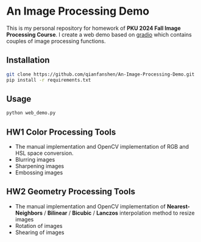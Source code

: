 # An Image Processing Demo
This is my personal repository for homework of **PKU 2024 Fall Image Processing Course**. I create a web demo based on [gradio](https://gradio.app) which contains couples of image processing functions.


## Installation

```bash
git clone https://github.com/qianfanshen/An-Image-Processing-Demo.git
pip install -r requirements.txt
```

## Usage
```bash
python web_demo.py
```

## HW1 Color Processing Tools
- The manual implementation and OpenCV implementation of RGB and HSL space conversion.
- Blurring images
- Sharpening images
- Embossing images

## HW2 Geometry Processing Tools
- The manual implementation and OpenCV implementation of **Nearest-Neighbors** / **Bilinear** / **Bicubic** / **Lanczos** interpolation method to resize images
- Rotation of images
- Shearing of images